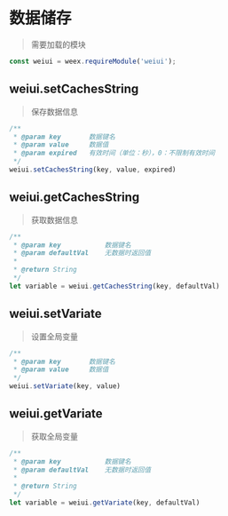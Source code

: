 # 数据储存

> 需要加载的模块

```js
const weiui = weex.requireModule('weiui');
```

## weiui.setCachesString

> 保存数据信息

```js
/**
 * @param key       数据键名
 * @param value     数据值
 * @param expired   有效时间（单位：秒），0：不限制有效时间
 */
weiui.setCachesString(key, value, expired)
```

## weiui.getCachesString

> 获取数据信息

```js
/**
 * @param key           数据键名
 * @param defaultVal    无数据时返回值
 * 
 * @return String
 */
let variable = weiui.getCachesString(key, defaultVal)
```

## weiui.setVariate

> 设置全局变量

```js
/**
 * @param key       数据键名
 * @param value     数据值
 */
weiui.setVariate(key, value)
```

## weiui.getVariate

> 获取全局变量

```js
/**
 * @param key           数据键名
 * @param defaultVal    无数据时返回值
 * 
 * @return String
 */
let variable = weiui.getVariate(key, defaultVal)
```

